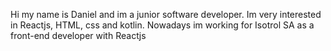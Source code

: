 Hi my name is Daniel and im a junior software developer.
Im very interested in Reactjs, HTML, css and kotlin.
Nowadays im working for Isotrol SA as a front-end developer with Reactjs
